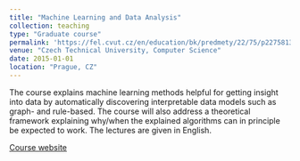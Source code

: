 ```yaml
---
title: "Machine Learning and Data Analysis"
collection: teaching
type: "Graduate course"
permalink: 'https://fel.cvut.cz/en/education/bk/predmety/22/75/p227581302205.html'
venue: "Czech Technical University, Computer Science"
date: 2015-01-01
location: "Prague, CZ"
---
```


The course explains machine learning methods helpful for getting insight into data by automatically discovering interpretable data models such as graph- and rule-based. The course will also address a theoretical framework explaining why/when the explained algorithms can in principle be expected to work. The lectures are given in English.

[Course website](https://fel.cvut.cz/en/education/bk/predmety/22/75/p227581302205.html)